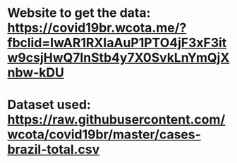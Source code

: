 # Website to get the data: https://covid19br.wcota.me/?fbclid=IwAR1RXIaAuP1PTO4jF3xF3itw9csjHwQ7InStb4y7X0SvkLnYmQjXnbw-kDU
# Dataset used: https://raw.githubusercontent.com/wcota/covid19br/master/cases-brazil-total.csv
